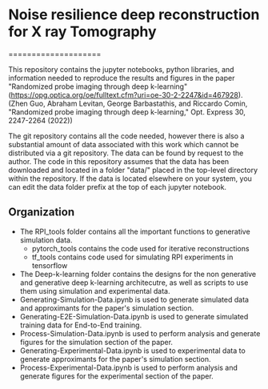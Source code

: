 # Noise resilience deep reconstruction for X ray Tomography
====================

This repository contains the jupyter notebooks, python libraries, and information needed to reproduce the results and figures in the paper "Randomized probe imaging through deep k-learning" (https://opg.optica.org/oe/fulltext.cfm?uri=oe-30-2-2247&id=467928). (Zhen Guo, Abraham Levitan, George Barbastathis, and Riccardo Comin, "Randomized probe imaging through deep k-learning," Opt. Express 30, 2247-2264 (2022))

The git repository contains all the code needed, however there is also a substantial amount of data associated with this work which cannot be distributed via a git repository. The data can be found by request to the author. The code in this repository assumes that the data has been downloaded and located in a folder "data/" placed in the top-level directory within the repository. If the data is located elsewhere on your system, you can edit the data folder prefix at the top of each jupyter notebook.


Organization
------------
- The RPI_tools folder contains all the important functions to generative simulation data.
    - pytorch_tools contains the code used for iterative reconstructions
    - tf_tools contains code used for simulating RPI experiments in tensorflow
- The Deep-k-learning folder contains the designs for the non generative and generative deep k-learning architecutre, as well as scripts to use them using simulation and experimental data.
- Generating-Simulation-Data.ipynb is used to generate simulated data and approximants for the paper's simulation section.
- Generating-E2E-Simulation-Data.ipynb is used to generate simulated training data for End-to-End training.
- Process-Simulation-Data.ipynb is used to perform analysis and generate figures for the simulation section of the paper.
- Generating-Experimental-Data.ipynb is used to experimental data to generate approximants for the paper's simulation section.
- Process-Experimental-Data.ipynb is used to perform analysis and generate figures for the experimental section of the paper.
